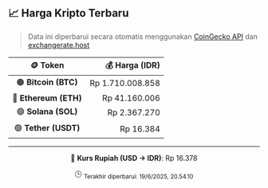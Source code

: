 

<!-- HARGA_KRIPTO -->
## 📈 Harga Kripto Terbaru

> Data ini diperbarui secara otomatis menggunakan [CoinGecko API](https://www.coingecko.com/) dan [exchangerate.host](https://exchangerate.host/)

<div align="center">

| 🪙 Token | 💰 Harga (IDR) |
|:------:|---------------:|
| 🟠 **Bitcoin (BTC)**   | Rp 1.710.008.858 |
| 🔵 **Ethereum (ETH)**  | Rp 41.160.006 |
| 🟣 **Solana (SOL)**    | Rp 2.367.270 |
| 🟢 **Tether (USDT)**   | Rp 16.384 |

---

💱 **Kurs Rupiah (USD → IDR)**: Rp 16.378

🕒 <sub>Terakhir diperbarui: 19/6/2025, 20.54.10</sub>

</div>
<!-- /HARGA_KRIPTO -->